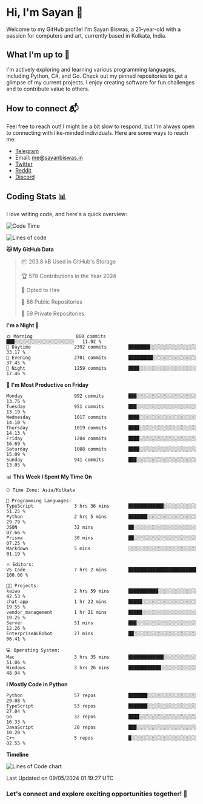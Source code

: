 # Hi, I'm Sayan 👋

Welcome to my GitHub profile! I'm Sayan Biswas, a 21-year-old with a passion for computers and art, currently based in Kolkata, India.

## What I'm up to 🚀

I'm actively exploring and learning various programming languages, including Python, C#, and Go. Check out my pinned repositories to get a glimpse of my current projects. I enjoy creating software for fun challenges and to contribute value to others.

## How to connect 📬

Feel free to reach out! I might be a bit slow to respond, but I'm always open to connecting with like-minded individuals. Here are some ways to reach me:

- [Telegram](https://t.me/dank_as_fuck)
- Email: [me@sayanbiswas.in](mailto:me@sayanbiswas.in)
- [Twitter](https://twitter.com/TheDankDel)
- [Reddit](https://www.reddit.com/user/dank_as_fuck_/)
- [Discord](https://discordapp.com/users/506536929152466945)

## Coding Stats 📊

I love writing code, and here's a quick overview:

<!--START_SECTION:waka-->
![Code Time](http://img.shields.io/badge/Code%20Time-1%2C606%20hrs%2021%20mins-blue)

![Lines of code](https://img.shields.io/badge/From%20Hello%20World%20I%27ve%20Written-5.7%20million%20lines%20of%20code-blue)

**🐱 My GitHub Data** 

> 📦 203.8 kB Used in GitHub's Storage 
 > 
> 🏆 578 Contributions in the Year 2024
 > 
> 💼 Opted to Hire
 > 
> 📜 86 Public Repositories 
 > 
> 🔑 59 Private Repositories 
 > 
**I'm a Night 🦉** 

```text
🌞 Morning                860 commits         ███░░░░░░░░░░░░░░░░░░░░░░   11.92 % 
🌆 Daytime                2392 commits        ████████░░░░░░░░░░░░░░░░░   33.17 % 
🌃 Evening                2701 commits        █████████░░░░░░░░░░░░░░░░   37.45 % 
🌙 Night                  1259 commits        ████░░░░░░░░░░░░░░░░░░░░░   17.46 % 
```
📅 **I'm Most Productive on Friday** 

```text
Monday                   992 commits         ███░░░░░░░░░░░░░░░░░░░░░░   13.75 % 
Tuesday                  951 commits         ███░░░░░░░░░░░░░░░░░░░░░░   13.19 % 
Wednesday                1017 commits        ████░░░░░░░░░░░░░░░░░░░░░   14.10 % 
Thursday                 1019 commits        ████░░░░░░░░░░░░░░░░░░░░░   14.13 % 
Friday                   1204 commits        ████░░░░░░░░░░░░░░░░░░░░░   16.69 % 
Saturday                 1088 commits        ████░░░░░░░░░░░░░░░░░░░░░   15.09 % 
Sunday                   941 commits         ███░░░░░░░░░░░░░░░░░░░░░░   13.05 % 
```


📊 **This Week I Spent My Time On** 

```text
🕑︎ Time Zone: Asia/Kolkata

💬 Programming Languages: 
TypeScript               3 hrs 36 mins       █████████████░░░░░░░░░░░░   51.25 % 
Python                   2 hrs 5 mins        ███████░░░░░░░░░░░░░░░░░░   29.79 % 
JSON                     32 mins             ██░░░░░░░░░░░░░░░░░░░░░░░   07.66 % 
Prisma                   30 mins             ██░░░░░░░░░░░░░░░░░░░░░░░   07.25 % 
Markdown                 5 mins              ░░░░░░░░░░░░░░░░░░░░░░░░░   01.19 % 

🔥 Editors: 
VS Code                  7 hrs 2 mins        █████████████████████████   100.00 % 

🐱‍💻 Projects: 
kaiwa                    2 hrs 59 mins       ███████████░░░░░░░░░░░░░░   42.53 % 
chat-app                 1 hr 22 mins        █████░░░░░░░░░░░░░░░░░░░░   19.55 % 
vendor_management        1 hr 21 mins        █████░░░░░░░░░░░░░░░░░░░░   19.25 % 
Server                   51 mins             ███░░░░░░░░░░░░░░░░░░░░░░   12.26 % 
EnterpriseALRobot        27 mins             ██░░░░░░░░░░░░░░░░░░░░░░░   06.41 % 

💻 Operating System: 
Mac                      3 hrs 35 mins       █████████████░░░░░░░░░░░░   51.06 % 
Windows                  3 hrs 26 mins       ████████████░░░░░░░░░░░░░   48.94 % 
```

**I Mostly Code in Python** 

```text
Python                   57 repos            ███████░░░░░░░░░░░░░░░░░░   29.08 % 
TypeScript               53 repos            ███████░░░░░░░░░░░░░░░░░░   27.04 % 
Go                       32 repos            ████░░░░░░░░░░░░░░░░░░░░░   16.33 % 
JavaScript               20 repos            ███░░░░░░░░░░░░░░░░░░░░░░   10.20 % 
C++                      5 repos             █░░░░░░░░░░░░░░░░░░░░░░░░   02.55 % 
```



**Timeline**

![Lines of Code chart](https://raw.githubusercontent.com/Dank-del/Dank-del/main/assets/bar_graph.png)


 Last Updated on 09/05/2024 01:19:27 UTC
<!--END_SECTION:waka-->

### Let's connect and explore exciting opportunities together! 🚀
